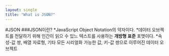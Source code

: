 ```yaml
---
layout: single
title: "What is JSON?"
---
```

#JSON
###JSON이란?
*JavaScript Object Notation의 약자이다.
*데이터 오브젝트를 전달하기 위해 인간이 읽으 수 있느 텍스트를 사용하는 **개방형 표준** 포맷이다.
  *속성-값 쌍, 배열 자료형, 기타 모든 시리얼화 가능한 값, 키-값 쌍으로 이루어진 데이터 오브젝트
